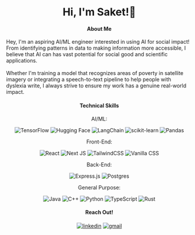 <h1 align="center">Hi, I'm Saket!👋</h1>


<h4 align="center">About Me</h4>
Hey, I'm an aspiring AI/ML engineer interested in using AI for social impact! From identifying patterns in data to making information more accessible, I believe that AI can has vast potential for social good and scientific applications. 
<br />
<br />
Whether I'm training a model that recognizes areas of poverty in satellite imagery or integrating a speech-to-text pipeline to help people with dyslexia write, I always strive to ensure my work has a genuine real-world impact. 


<h4 align="center">Technical Skills</h4>
<div align="center">
<p align="center">AI/ML:</p> 

![TensorFlow](https://img.shields.io/badge/TensorFlow-%23FF6F00.svg?style=for-the-badge&logo=TensorFlow&logoColor=white) ![Hugging Face](https://img.shields.io/badge/HUGGING%20FACE-clear?logo=huggingface&logoColor=yellow) ![LangChain](https://img.shields.io/badge/LANGCHAIN-1c3c3c.svg?logo=langchain&logoColor=white) ![scikit-learn](https://img.shields.io/badge/scikit--learn-%23F7931E.svg?style=for-the-badge&logo=scikit-learn&logoColor=white) ![Pandas](https://img.shields.io/badge/pandas-%23150458.svg?style=for-the-badge&logo=pandas&logoColor=white)

<p align="center">Front-End:</p> 

![React](https://img.shields.io/badge/react-%2320232a.svg?style=for-the-badge&logo=react&logoColor=%2361DAFB) ![Next JS](https://img.shields.io/badge/Next-black?style=for-the-badge&logo=next.js&logoColor=white) ![TailwindCSS](https://img.shields.io/badge/tailwindcss-%2338B2AC.svg?style=for-the-badge&logo=tailwind-css&logoColor=white) ![Vanilla CSS](https://img.shields.io/badge/vanillacss-%231572B6.svg?style=for-the-badge&logo=css3&logoColor=white) 

<p align="center">Back-End:</p> 

![Express.js](https://img.shields.io/badge/express.js-%23404d59.svg?style=for-the-badge&logo=express&logoColor=%2361DAFB) ![Postgres](https://img.shields.io/badge/postgres-%23316192.svg?style=for-the-badge&logo=postgresql&logoColor=white)

<p align="center">General Purpose:</p> 

![Java](https://img.shields.io/badge/java-%23ED8B00.svg?style=for-the-badge&logo=openjdk&logoColor=white) ![C++](https://img.shields.io/badge/c++-%2300599C.svg?style=for-the-badge&logo=c%2B%2B&logoColor=white) ![Python](https://img.shields.io/badge/python-3670A0?style=for-the-badge&logo=python&logoColor=ffdd54) ![TypeScript](https://img.shields.io/badge/typescript-%23007ACC.svg?style=for-the-badge&logo=typescript&logoColor=white) ![Rust](https://img.shields.io/badge/rust-%23000000.svg?style=for-the-badge&logo=rust&logoColor=white)


<h4 align="center">Reach Out!</h4>
<a href="https://linkedin.com/in/saket-reddy" target="blank"><img align="center" src="https://img.shields.io/badge/linkedin-%230077B5.svg?style=for-the-badge&logo=linkedin&logoColor=white" alt="linkedin" /></a> <a href="mailto:sreddyj2023@gmail.com" target="blank"><img align="center" src="https://img.shields.io/badge/Gmail-D14836?style=for-the-badge&logo=gmail&logoColor=white" alt="gmail"/></a>

</div>
<br />
<br />

